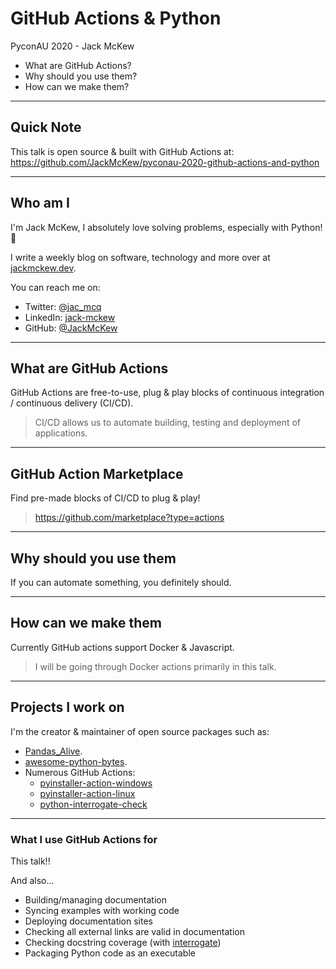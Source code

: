 # GitHub Actions & Python

PyconAU 2020 - Jack McKew

* What are GitHub Actions?
* Why should you use them?
* How can we make them?

---

## Quick Note

This talk is open source & built with GitHub Actions at: <https://github.com/JackMcKew/pyconau-2020-github-actions-and-python>

---

## Who am I

I'm Jack McKew, I absolutely love solving problems, especially with Python! 🐍

I write a weekly blog on software, technology and more over at [jackmckew.dev](https://jackmckew.dev/).

You can reach me on:

* Twitter: [@jac_mcq](https://twitter.com/jac_mcq)
* LinkedIn: [jack-mckew](https://www.linkedin.com/in/jack-mckew/)
* GitHub: [@JackMcKew](https://github.com/JackMcKew)

---

## What are GitHub Actions

GitHub Actions are free-to-use, plug & play blocks of continuous integration / continuous delivery (CI/CD).

> CI/CD allows us to automate building, testing and deployment of applications.

---

<!-- .slide: data-background="./img/github-marketplace.png" -->
## GitHub Action Marketplace

Find pre-made blocks of CI/CD to plug & play!

> <https://github.com/marketplace?type=actions>

---

## Why should you use them

If you can automate something, you definitely should.

---

## How can we make them

Currently GitHub actions support Docker & Javascript.

> I will be going through Docker actions primarily in this talk.

---

## Projects I work on

I'm the creator & maintainer of open source packages such as:

* [Pandas_Alive](https://github.com/JackMcKew/pandas_alive).
* [awesome-python-bytes](https://github.com/JackMcKew/awesome-python-bytes).
* Numerous GitHub Actions:
    * [pyinstaller-action-windows](https://github.com/JackMcKew/pyinstaller-action-windows)
    * [pyinstaller-action-linux](https://github.com/JackMcKew/pyinstaller-action-linux)
    * [python-interrogate-check](https://github.com/JackMcKew/python-interrogate-check)

---

### What I use GitHub Actions for

This talk!!

And also...

* Building/managing documentation
* Syncing examples with working code
* Deploying documentation sites
* Checking all external links are valid in documentation
* Checking docstring coverage (with [interrogate](https://pypi.org/project/interrogate/))
* Packaging Python code as an executable
